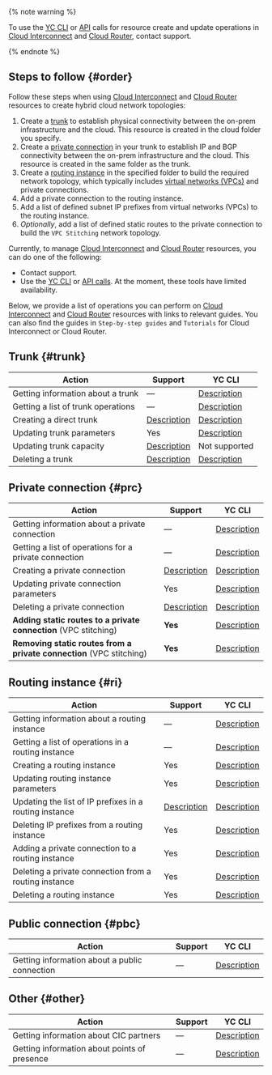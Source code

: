 
{% note warning %}

To use the [YC CLI](../../cli/quickstart.md) or [API](../../overview/api.md) calls for resource create and update operations in [Cloud Interconnect](../../interconnect/concepts/index.md) and [Cloud Router](../../cloud-router/concepts/index.md), contact support.

{% endnote %}

## Steps to follow {#order}

Follow these steps when using [Cloud Interconnect](../../interconnect/concepts/index.md) and [Cloud Router](../../cloud-router/concepts/index.md) resources to create hybrid cloud network topologies:
1. Create a [trunk](../../interconnect/concepts/trunk.md) to establish physical connectivity between the on-prem infrastructure and the cloud. This resource is created in the cloud folder you specify.
1. Create a [private connection](../../interconnect/concepts/priv-con.md) in your trunk to establish IP and BGP connectivity between the on-prem infrastructure and the cloud. This resource is created in the same folder as the trunk.
1. Create a [routing instance](../../cloud-router/concepts/routing-instance.md) in the specified folder to build the required network topology, which typically includes [virtual networks (VPCs)](../../vpc/concepts/network.md) and private connections.
1. Add a private connection to the routing instance.
1. Add a list of defined subnet IP prefixes from virtual networks (VPCs) to the routing instance.
1. *Optionally*, add a list of defined static routes to the private connection to build the `VPC Stitching` network topology. 

Currently, to manage [Cloud Interconnect](../../interconnect/concepts/index.md) and [Cloud Router](../../cloud-router/concepts/index.md) resources, you can do one of the following:
* Contact support.
* Use the [YC CLI](../../cli/quickstart.md) or [API calls](../../overview/api.md). At the moment, these tools have limited availability.

Below, we provide a list of operations you can perform on [Cloud Interconnect](../../interconnect/concepts/index.md) and [Cloud Router](../../cloud-router/concepts/index.md) resources with links to relevant guides. You can also find the guides in `Step-by-step guides` and `Tutorials` for Cloud Interconnect or Cloud Router.


## Trunk {#trunk}

Action | Support | YC CLI
--- | --- | ---
Getting information about a trunk | — | [Description](../../interconnect/operations/trunk-get-info.md)
Getting a list of trunk operations | — | [Description](../../interconnect/operations/trunk-operations.md)
Creating a direct trunk | [Description](../../interconnect/tutorials/trunk-priv-add.md) | [Description](../../interconnect/operations/trunk-create.md#direct)
Updating trunk parameters | Yes | [Description](../../interconnect/operations/trunk-update.md)
Updating trunk capacity | [Description](../../interconnect/tutorials/trunk-capacity-change.md) | Not supported
Deleting a trunk | [Description](../../interconnect/tutorials/trunk-del.html) | [Description](../../interconnect/operations/trunk-delete.md)


## Private connection {#prc}

Action | Support | YC CLI
--- | --- | ---
Getting information about a private connection | — | [Description](../../interconnect/operations/priv-con-get-info.md)
Getting a list of operations for a private connection | — | [Description](../../interconnect/operations/priv-con-operations.md)
Creating a private connection | [Description](../../interconnect/tutorials/trunk-priv-add.md#priv-create) | [Description](../../interconnect/operations/priv-con-create.md)
Updating private connection parameters | Yes | [Description](../../interconnect/operations/priv-con-update.md)
Deleting a private connection | [Description](../../interconnect/tutorials/priv-del.md) | [Description](../../interconnect/operations/priv-con-delete.md)
**Adding static routes to a private connection** (VPC stitching) | **Yes** | [Description](../../interconnect/operations/priv-con-static-upsert.md)
**Removing static routes from a private connection** (VPC stitching) | **Yes** | [Description](../../interconnect/operations/priv-con-static-remove.md)


## Routing instance {#ri}

Action | Support | YC CLI
--- | --- | ---
Getting information about a routing instance | — | [Description](../../cloud-router/operations/ri-get-info.md)
Getting a list of operations in a routing instance | — | [Description](../../cloud-router/operations/ri-operations.md)
Creating a routing instance | Yes | [Description](../../cloud-router/operations/ri-create.md)
Updating routing instance parameters | Yes | [Description](../../cloud-router/operations/ri-update.md)
Updating the list of IP prefixes in a routing instance | [Description](../../cloud-router/tutorials/ri-prefixes-upsert.md) | [Description](../../cloud-router/operations/ri-prefixes-upsert.md)
Deleting IP prefixes from a routing instance | Yes | [Description](../../cloud-router/operations/ri-prefixes-remove.md)
Adding a private connection to a routing instance | Yes | [Description](../../cloud-router/operations/ri-priv-con-add.md)
Deleting a private connection from a routing instance | Yes | [Description](../../cloud-router/operations/ri-priv-con-del.md)
Deleting a routing instance | Yes | [Description](../../cloud-router/operations/ri-delete.md)


## Public connection {#pbc}

Action | Support | YC CLI
--- | --- | ---
Getting information about a public connection | — | [Description](../../interconnect/operations/pub-con-get-info.md)


## Other {#other}

Action | Support | YC CLI
 --- | --- | ---
Getting information about CIC partners | — | [Description](../../interconnect/operations/partner-get-info.md)
Getting information about points of presence | — | [Description](../../interconnect/operations/pop-get-info.md)

